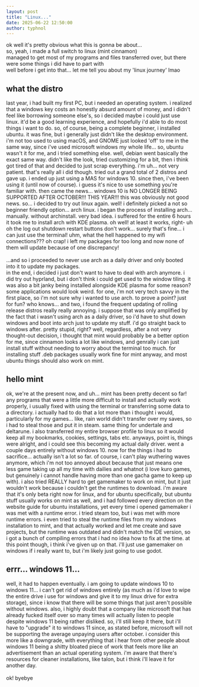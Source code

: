 ```yaml
---
layout: post
title: "Linux..."
date: 2025-06-22 12:50:00
author: typhnol
---
```


ok well it's pretty obvious what this is gonna be about... 
<br>
so, yeah, i made a full switch to linux (mint cinnamon)
<br>
managed to get most of my programs and files transferred over, but there were some things i did have to part with
<br>
well before i get into that... let me tell you about my 'linux journey' lmao
<br>
## what the distro
last year, i had built my first PC, but i needed an operating system. i realized that a windows key costs an honestly absurd amount of money, and i didn't feel like borrowing someone else's, so i decided maybe i could just use linux. it'd be a good learning experience, and hopefully i'd able to do most things i want to do. so, of course, being a complete beginner, i installed ubuntu. it was fine, but i generally just didn't like the desktop environment. i'm not too used to using macOS, and GNOME just looked 'off' to me in the same way, since i've used microsoft windows my whole life... so, ubuntu wasn't it for me, and i tried something else. well, debian went basically the exact same way. didn't like the look, tried customizing for a bit, then i think got tired of that and decided to just scrap everything. i'm uh... not very patient. that's really all i did though. tried out a grand total of 2 distros and gave up. i ended up just using a MAS for windows 10. since then, i've been using it (until now of course). i guess it's nice to use something you're familiar with. then came the news... windows 10 is NO LONGER BEING SUPPORTED AFTER OCTOBER!!! THIS YEAR!!! this was obviously not good news. so... i decided to try out linux again. well! i definitely picked a not so beginner friendly option... arch linux. i began the process of installing arch... manually. without archinstall. very bad idea. i suffered for the entire 6 hours it took me to install arch with KDE plasma. oh well! at least it works, right- uh oh the log out shutdown restart buttons don't work... surely that's fine... i can just use the terminal! uhm, what the hell happened to my wifi connections??? oh crap! i left my packages for too long and now none of them will update because of one discrepancy!
<br>
<br>
...and so i proceeded to never use arch as a daily driver and only booted into it to update my packages. 
<br>
in the end, i decided i just don't want to have to deal with arch anymore. i did try out hyprland, but i don't think i could get used to the window tiling. it was also a bit janky being installed alongside KDE plasma for some reason? some applications would look weird. for one, i'm not very tech savvy in the first place, so i'm not sure why i wanted to use arch. to prove a point? just for fun? who knows... and two, i found the frequent updating of rolling release distros really really annoying. i suppose that was only amplified by the fact that i wasn't using arch as a daily driver, so i'd have to shut down windows and boot into arch just to update my stuff. i'd go straight back to windows after. pretty stupid, right? well, regardless, after a not very thought-out decision, i thought that mint would probably be a better option for me, since cinnamon looks a lot like windows, and genrally i can just install stuff without needing to worry about the terminal too much. for installing stuff .deb packages usually work fine for mint anyway, and most ubuntu things should also work on mint.
## hello mint
ok, we're at the present now, and uh... mint has been pretty decent so far! any programs that were a little more difficult to install and actually work properly, i usually fixed with using the terminal or transferring some data to a directory. i actually had to do that a lot more than i thought i would, particularly for my games... like, rain world didn't transfer over my saves, so i had to steal those and put it in steam. same thing for undertale and deltarune. i also transferred my entire browser profile to linux so it would keep all my bookmarks, cookies, settings, tabs etc. anyways, point is, things were alright, and i could see this becoming my actual daily driver. went a couple days entirely without windows 10. now for the things i had to sacrifice... actually isn't a lot so far. of course, i can't play wuthering waves anymore, which i'm not too annoyed about because that just means one less game taking up all my time with dailies and whatnot (i love kuro games, but genuinely i cannot handle having more than one gacha game to keep up with). i also tried REALLY hard to get gamemaker to work on mint, but it just wouldn't work because i couldn't get the runtimes to download. i'm aware that it's only beta right now for linux, and for ubuntu specifically, but ubuntu stuff usually works on mint as well, and i had followed every direction on the website guide for ubuntu installations, yet every time i opened gamemaker i was met with a runtime error. i tried steam too, but i was met with more runtime errors. i even tried to steal the runtime files from my windows installation to mint, and that actually worked and let me create and save projects, but the runtime was outdated and didn't match the IDE version, so i got a bunch of compiling errors that i had no idea how to fix at the time. at this point though, i think i've given up on that. i'll just use gamemaker on windows if i really want to, but i'm likely just going to use godot. 
## errr... windows 11...
well, it had to happen eventually. i am going to update windows 10 to windows 11... i can't get rid of windows entirely (as much as i'd love to wipe the entire drive i use for windows and give it to my linux drive for extra storage), since i know that there will be some things that just aren't possible without windows. also, i highly doubt that a company like microsoft that has already fucked itself over so many times will actually listen to people despite windows 11 being rather disliked. so, i'll still keep it there, but i'll have to "upgrade" it to windows 11 since, as stated before, microsoft will not be supporting the average unpaying users after october. i consider this more like a downgrade, with everything that i hear from other people about windows 11 being a shitty bloated piece of work that feels more like an advertisement than an actual operating system. i'm aware that there's resources for cleaner installations, like talon, but i think i'll leave it for another day. 
<br>
<br>
ok! byebye

